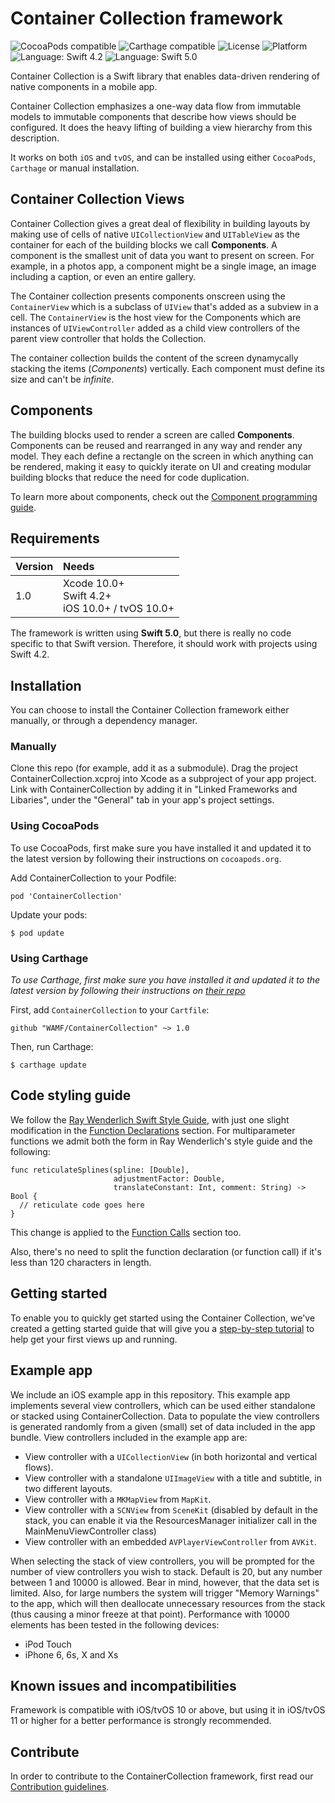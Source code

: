 # Container Collection framework

![CocoaPods compatible](https://img.shields.io/cocoapods/v/ContainerCollection.svg?style=flat)
![Carthage compatible](https://img.shields.io/badge/Carthage-compatible-4BC51D.svg?style=flat)
![License](https://img.shields.io/github/license/WAMF/ContainerCollection)
![Platform](https://img.shields.io/cocoapods/p/ContainerCollection)
![Language: Swift 4.2](https://img.shields.io/badge/Swift-4.2-green.svg)
![Language: Swift 5.0](https://img.shields.io/badge/Swift-5.0-green.svg)

Container Collection is a Swift library that enables data-driven rendering of native components in a mobile app.

Container Collection emphasizes a one-way data flow from immutable models to immutable components that describe how views should be configured. It does the heavy lifting of building a view hierarchy from this description.

It works on both `iOS` and `tvOS`, and can be installed using either `CocoaPods`, `Carthage` or manual installation.

## Container Collection Views

Container Collection gives a great deal of flexibility in building layouts by making use of cells of native `UICollectionView` and `UITableView` as the container for each of the building blocks we call **Components**. A component is the smallest unit of data you want to present on screen. For example, in a photos app, a component might be a single image, an image including a caption, or even an entire gallery. 

The Container collection presents components onscreen using the `ContainerView` which is a subclass of `UIView` that's added as a subview in a cell. The `ContainerView` is the host view for the Components which are instances of `UIViewController` added as a child view controllers of the parent view controller that holds the Collection.

The container collection builds the content of the screen dynamycally stacking the items (*Components*) vertically. Each component must define its size and can't be _infinite_.


## Components

The building blocks used to render a screen are called **Components**. Components can be reused and rearranged in any way and render any model. They each define a rectangle on the screen in which anything can be rendered, making it easy to quickly iterate on UI and creating modular building blocks that reduce the need for code duplication.

To learn more about components, check out the [Component programming guide](Component_programming_guide.md).

## Requirements

| Version | Needs                                                            |
|:--------|:-----------------------------------------------------------------|
| 1.0     | Xcode 10.0+<br>Swift 4.2+<br>iOS 10.0+ / tvOS 10.0+  |

The framework is written using **Swift 5.0**, but there is really no code specific to that Swift version. Therefore, it should work with projects using Swift 4.2.

## Installation

You can choose to install the Container Collection framework either manually, or through a dependency manager.

### Manually

Clone this repo (for example, add it as a submodule).
Drag the project ContainerCollection.xcproj into Xcode as a subproject of your app project.
Link with ContainerCollection by adding it in "Linked Frameworks and Libaries", under the "General" tab in your app's project settings.

### Using CocoaPods

To use CocoaPods, first make sure you have installed it and updated it to the latest version by following their instructions on `cocoapods.org`.

Add ContainerCollection to your Podfile:

```
pod 'ContainerCollection'
```

Update your pods:
```
$ pod update
```

### Using Carthage

*To use Carthage, first make sure you have installed it and updated it to the latest version by following their instructions on [their repo](https://github.com/Carthage/Carthage)*

First, add `ContainerCollection` to your `Cartfile`:

```
github "WAMF/ContainerCollection" ~> 1.0
```

Then, run Carthage:

```
$ carthage update
```

## Code styling guide

We follow the [Ray Wenderlich Swift Style Guide](https://github.com/raywenderlich/swift-style-guide), with just one slight modification in the [Function Declarations](https://github.com/raywenderlich/swift-style-guide#function-declarations) section. For multiparameter functions we admit both the form in Ray Wenderlich's style guide and the following:
```
func reticulateSplines(spline: [Double], 
                       adjustmentFactor: Double,
                       translateConstant: Int, comment: String) -> Bool {
  // reticulate code goes here
}
```

This change is applied to the [Function Calls](https://github.com/raywenderlich/swift-style-guide#function-calls) section too.

Also, there's no need to split the function declaration (or function call) if it's less than 120 characters in length.

## Getting started

To enable you to quickly get started using the Container Collection, we've created  a getting started guide that will give you a [step-by-step tutorial](Getting_started_guide.md) to help get your first views up and running.

## Example app

We include an iOS example app in this repository. This example app implements several view controllers, which can be used either standalone or stacked using ContainerCollection. Data to populate the view controllers is generated randomly from a given (small) set of data included in the app bundle. View controllers included in the example app are:

* View controller with a `UICollectionView` (in both horizontal and vertical flows).
* View controller with a standalone `UIImageView` with a title and subtitle, in two different layouts.
* View controller with a `MKMapView` from `MapKit`.
* View controller with a `SCNView` from `SceneKit` (disabled by default in the stack, you can enable it via the ResourcesManager initializer call in the MainMenuViewController class)
* View controller with an embedded `AVPlayerViewController` from `AVKit`.

When selecting the stack of view controllers, you will be prompted for the number of view controllers you wish to stack. Default is 20, but any number between 1 and 10000 is allowed. Bear in mind, however, that the data set is limited. Also, for large numbers the system will trigger "Memory Warnings" to the app, which will then deallocate unnecessary resources from the stack (thus causing a minor freeze at that point). Performance with 10000 elements has been tested in the following devices:

* iPod Touch
* iPhone 6, 6s, X and Xs

## Known issues and incompatibilities

Framework is compatible with iOS/tvOS 10 or above, but using it in iOS/tvOS 11 or higher for a better performance is strongly recommended.

## Contribute

In order to contribute to the ContainerCollection framework, first read our [Contribution guidelines](contribution_guidelines.md).

